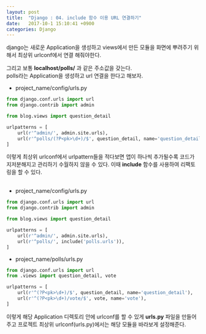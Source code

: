 ```yaml
---
layout: post
title:  "Django : 04. include 함수 이용 URL 연결하기"
date:   2017-10-1 15:10:41 +0900
categories: Django
---
```



django는 새로운 Application을 생성하고 views에서 만든 모듈을 화면에 뿌려주기 위해서 최상위 urlconf에서 연결 해줘야한다.<br>

그리고 보통 **localhost/polls/** 과 같은 주소값을 갖는다.<br>
polls라는 Application을 생성하고 url 연결을 한다고 해보자.

- project_name/config/urls.py

```python
from django.conf.urls import url
from django.contrib import admin

from blog.views import question_detail

urlpatterns = [
    url(r'^admin/', admin.site.urls),
    url(r'^polls/(?P<pk>\d+)/$', question_detail, name='question_detail'),
]
```

이렇게 최상위 urlconf에서 urlpattern들을 적다보면 앱이 하나씩 추가될수록 코드가 지저분해지고 관리하기 수월하지 않을 수 있다. 이때 **include** 함수를 사용하여 리팩토링을 할 수 있다.<br><br>

- project_name/config/urls.py

```python
from django.conf.urls import url
from django.contrib import admin

from blog.views import question_detail

urlpatterns = [
    url(r'^admin/', admin.site.urls),
    url(r'^polls/', include('polls.urls')),
]
```

- project_name/polls/urls.py

```python
from django.conf.urls import url
from .views import question_detail, vote

urlpatterns = [
    url(r'^(?P<pk>\d+)/$', question_detail, name='question_detail'),
    url(r'^(?P<pk>\d+)/vote/$', vote, name='vote'),
]
```

이렇게 해당 Application 디렉토리 안에 urlconf를 할 수 있게 **urls.py** 파일을 만들어주고 프로젝트 최상위 urlconf(urls.py)에서는 해당 모듈을 바라보게 설정해준다.

